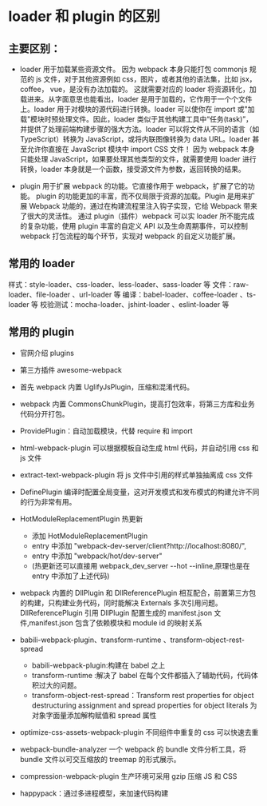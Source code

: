 # loader 和 plugin 的区别

## 主要区别：

- loader 用于加载某些资源文件。 因为 webpack 本身只能打包 commonjs 规范的 js 文件，对于其他资源例如 css，图片，或者其他的语法集，比如 jsx， coffee， vue，是没有办法加载的。 这就需要对应的 loader 将资源转化，加载进来。从字面意思也能看出，loader 是用于加载的，它作用于一个个文件上。loader 用于对模块的源代码进行转换。loader 可以使你在 import 或"加载"模块时预处理文件。因此，loader 类似于其他构建工具中“任务(task)”，并提供了处理前端构建步骤的强大方法。loader 可以将文件从不同的语言（如 TypeScript）转换为 JavaScript，或将内联图像转换为 data URL。loader 甚至允许你直接在 JavaScript 模块中 import CSS 文件！ 因为 webpack 本身只能处理 JavaScript，如果要处理其他类型的文件，就需要使用 loader 进行转换，loader 本身就是一个函数，接受源文件为参数，返回转换的结果。

- plugin 用于扩展 webpack 的功能。它直接作用于 webpack，扩展了它的功能。 plugin 的功能更加的丰富，而不仅局限于资源的加载。Plugin 是用来扩展 Webpack 功能的，通过在构建流程里注入钩子实现，它给 Webpack 带来了很大的灵活性。 通过 plugin（插件）webpack 可以实 loader 所不能完成的复杂功能，使用 plugin 丰富的自定义 API 以及生命周期事件，可以控制 webpack 打包流程的每个环节，实现对 webpack 的自定义功能扩展。

## 常用的 loader

样式：style-loader、css-loader、less-loader、sass-loader 等
文件：raw-loader、file-loader 、url-loader 等
编译：babel-loader、coffee-loader 、ts-loader 等
校验测试：mocha-loader、jshint-loader 、eslint-loader 等

## 常用的 plugin

- 官网介绍 plugins
- 第三方插件 awesome-webpack
- 首先 webpack 内置 UglifyJsPlugin，压缩和混淆代码。
- webpack 内置 CommonsChunkPlugin，提高打包效率，将第三方库和业务代码分开打包。
- ProvidePlugin：自动加载模块，代替 require 和 import
- html-webpack-plugin 可以根据模板自动生成 html 代码，并自动引用 css 和 js 文件
- extract-text-webpack-plugin 将 js 文件中引用的样式单独抽离成 css 文件
- DefinePlugin 编译时配置全局变量，这对开发模式和发布模式的构建允许不同的行为非常有用。
- HotModuleReplacementPlugin 热更新

  - 添加 HotModuleReplacementPlugin
  - entry 中添加 "webpack-dev-server/client?http://localhost:8080/",
  - entry 中添加 "webpack/hot/dev-server"
  - (热更新还可以直接用 webpack_dev_server --hot --inline,原理也是在 entry 中添加了上述代码)

- webpack 内置的 DllPlugin 和 DllReferencePlugin 相互配合，前置第三方包的构建，只构建业务代码，同时能解决 Externals 多次引用问题。DllReferencePlugin 引用 DllPlugin 配置生成的 manifest.json 文件,manifest.json 包含了依赖模块和 module id 的映射关系

- babili-webpack-plugin、transform-runtime 、transform-object-rest-spread

  - babili-webpack-plugin:构建在 babel 之上
  - transform-runtime :解决了 babel 在每个文件都插入了辅助代码，代码体积过大的问题。
  - transform-object-rest-spread：Transform rest properties for object destructuring assignment and spread properties for object literals 为对象字面量添加解构赋值和 spread 属性

- optimize-css-assets-webpack-plugin 不同组件中重复的 css 可以快速去重

- webpack-bundle-analyzer 一个 webpack 的 bundle 文件分析工具，将 bundle 文件以可交互缩放的 treemap 的形式展示。
- compression-webpack-plugin 生产环境可采用 gzip 压缩 JS 和 CSS
- happypack：通过多进程模型，来加速代码构建
